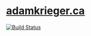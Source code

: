 # [adamkrieger.ca](http://www.adamkrieger.ca)
[![Build Status](https://travis-ci.org/adamkrieger/akblog_pelican.svg?branch=master)](https://travis-ci.org/adamkrieger/akblog_pelican)